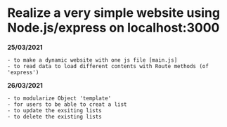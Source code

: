 # Realize a very simple website using Node.js/express on localhost:3000

**25/03/2021**  

    - to make a dynamic website with one js file [main.js]
    - to read data to load different contents with Route methods (of 'express')

**26/03/2021**

    - to modularize Object 'template'
    - for users to be able to creat a list
    - to update the exsiting lists
    - to delete the existing lists
    